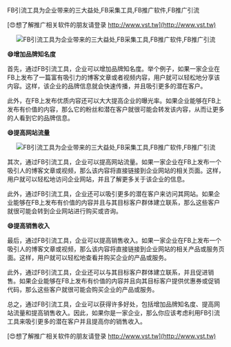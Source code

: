 FB引流工具为企业带来的三大益处,FB采集工具,FB推广软件,FB推广引流

[😍想了解推广相关软件的朋友请登录 http://www.vst.tw](http://www.vst.tw)

 <center><img src="https://vst.tw/MP4/tuiguang/png/2.png" alt="FB引流工具为企业带来的三大益处,FB采集工具,FB推广软件,FB推广引流"></center>

**😄增加品牌知名度**

首先，通过FB引流工具，企业可以增加品牌知名度。举个例子，如果一家企业在FB上发布了一篇富有吸引力的博客文章或者视频内容，用户就可以轻松地分享该内容。这样，该企业的品牌信息就会快速传播，并且吸引更多的潜在客户。

此外，在FB上发布优质内容还可以大大提高企业的曝光率。如果企业能够在FB上发布有价值的内容，那么它的粉丝和潜在客户就很可能会转发该内容，从而让更多的人看到它的品牌信息。

**😄提高网站流量**

 <center><img src="https://vst.tw/MP4/tuiguang/png/6.png" alt="FB引流工具为企业带来的三大益处,FB采集工具,FB推广软件,FB推广引流"></center>

其次，通过FB引流工具，企业可以提高网站流量。如果一家企业在FB上发布一个吸引人的博客文章或视频，那么该内容将直接链接到企业网站的相关页面。这样，用户就可以轻松地访问企业网站，并且了解更多关于该企业的信息。

此外，通过FB引流工具，企业还可以吸引更多的潜在客户来访问其网站。如果企业能够在FB上发布有价值的内容并且与其目标客户群体建立联系，那么这些客户就很可能会转到企业网站进行购买或咨询。

**😄提高销售收入**

最后，通过FB引流工具，企业可以提高销售收入。如果一家企业在FB上发布一个吸引人的博客文章或视频，那么该内容将直接链接到企业网站的相关产品或服务页面。这样，用户就可以轻松地查看并购买企业的产品或服务。

此外，通过FB引流工具，企业还可以与其目标客户群体建立联系，并且促进销售。如果企业能够在FB上发布有价值的内容并且向其目标客户提供优惠券或促销代码，那么这些客户就很可能会购买企业的产品或服务。

总之，通过FB引流工具，企业可以获得许多好处，包括增加品牌知名度、提高网站流量和提高销售收入。因此，如果你是一家企业，那么你应该考虑利用FB引流工具来吸引更多的潜在客户并且提高你的销售收入。

[😍想了解推广相关软件的朋友请登录 http://www.vst.tw](http://www.vst.tw)



